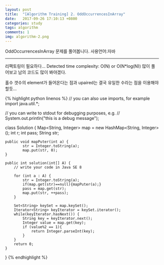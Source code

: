```yaml
---
layout: post
title:  "[Algorithm Training] 2. OddOccurrencesInArray"
date:   2017-09-26 17:10:13 +0800
categories: study
tags: algorithm
comments: 1
img: algorithm-2.png
---
```


 OddOccurrencesInArray 문제를 풀어봅니다. 사용언어:자바

---


리팩토링이 필요하다... Detected time complexity: O(N) or O(N*log(N)) 많이 풀어보고 남의 코드도 많이 봐야겠다.

홀수 갯수의 element가 들어온다는 점과 upaired는 결국 유일한 수라는 점을 이용해야 할듯...


{% highlight python linenos %}
// you can also use imports, for example
import java.util.*;

// you can write to stdout for debugging purposes, e.g.
// System.out.println("this is a debug message");


class Solution {
    Map<String, Integer> map = new HashMap<String, Integer>();
    int r;
    int pass;
    String str;
    
    public void mapPuter(int a) {
            str = Integer.toString(a);  
            map.put(str, 0);
    }
        
    public int solution(int[] A) {
        // write your code in Java SE 8

        for (int a : A) {
            str = Integer.toString(a);
            if(map.get(str)==null){mapPuter(a);}
            pass = map.get(str);
            map.put(str, ++pass);
        }
        
        Set<String> keySet = map.keySet();
        Iterator<String> keyIterator = keySet.iterator();
        while(keyIterator.hasNext()) {
            String key = keyIterator.next();
            Integer value = map.get(key);
            if (value%2 == 1){
                return Integer.parseInt(key);
            }
        }
        return 0;
    }
}
{% endhighlight %}

